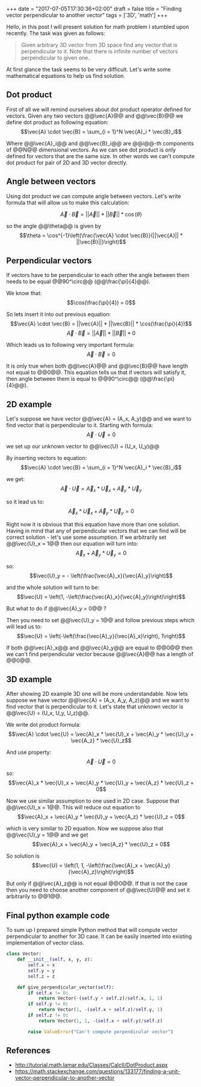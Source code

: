 +++
date = "2017-07-05T17:30:36+02:00"
draft = false
title = "Finding vector perpendicular to another vector"
tags = ['3D', 'math']
+++

Hello, in this post I will present solution for math problem I stumbled upon
recently. The task was given as follows:

> Given arbitrary 3D vector from 3D space find any vector that is perpendicular to
> it. Note that there is infinite number of vectors perpendicular to given one.

At first glance the task seems to be very difficult. Let's write some
mathematical equations to help us find solution.

## Dot product
First of all we will remind ourselves about dot product operator defined for
vectors. Given any two vectors @@\vec{A}@@ and @@\vec{B}@@ we define dot product
as following equation:
$$\vec{A} \cdot \vec{B} = \sum_{i = 1}^N \vec{A}_i * \vec{B}_i$$

Where @@\vec{A}_i@@ and @@\vec{B}_i@@ are @@i@@-th components of @@N@@ dimensional
vectors. As we can see dot product is only defined for vectors that are the same
size. In other words we can't compute dot product for pair of 2D and 3D vector directly.

## Angle between vectors
Using dot product we can compute angle between vectors. Let's write formula
that will allow us to make this calculation:

$$\vec{A} \cdot \vec{B} = ||\vec{A}|| * ||\vec{B}|| * \cos(\theta)$$

so the angle @@\theta@@ is given by
$$\theta = \cos^{-1}\left(\frac{\vec{A} \cdot \vec{B}}{||\vec{A}|| * ||\vec{B}||}\right)$$

## Perpendicular vectors
If vectors have to be perpendicular to each other the angle between them needs to be equal
@@90^\circ@@ (@@\frac{\pi}{4}@@).

We know that:
$$\cos(\frac{\pi}{4}) = 0$$

So lets insert it into out previous equation:
$$\vec{A} \cdot \vec{B} = ||\vec{A}|| * ||\vec{B}|| * \cos(\frac{\pi}{4})$$
$$\vec{A} \cdot \vec{B} = ||\vec{A}|| * ||\vec{B}|| * 0$$

Which leads us to following very important formula:
$$\vec{A} \cdot \vec{B} = 0$$

It is only true when both @@\vec{A}@@ and @@\vec{B}@@ have length not equal
to @@0@@. This equation tells us that if vectors will satisfy it,
then angle between them is equal to @@90^\circ@@ (@@\frac{\pi}{4}@@).

## 2D example
Let's suppose we have vector @@\vec{A} = (A_x, A_y)@@ and we want to find vector that is
perpendicular to it. Starting with formula:
$$\vec{A} \cdot \vec{U} = 0$$

we set up our unknown vector to @@\vec{U} = (U_x, U_y)@@

By inserting vectors to equation:
$$\vec{A} \cdot \vec{B} = \sum_{i = 1}^N \vec{A}_i * \vec{B}_i$$

we get:
$$\vec{A} \cdot \vec{U} = \vec{A}_x * \vec{U}_x + \vec{A}_y * \vec{U}_y$$

so it lead us to:
$$\vec{A}_x * \vec{U}_x + \vec{A}_y * \vec{U}_y = 0$$

Right now it is obvious that this equation have more than one solution. Having in mind that any
of perpendicular vectors that we can find will be correct solution - let's use some assumption. If we
arbitrarily set @@\vec{U}_x = 1@@ then our equation will turn into:
$$\vec{A}_x + \vec{A}_y * \vec{U}_y = 0$$

so:
$$\vec{U}_y = - \left(\frac{\vec{A}_x}{\vec{A}_y}\right)$$

and the whole solution will turn to be:
$$\vec{U} = \left(1, -\left(\frac{\vec{A}_x}{\vec{A}_y}\right)\right)$$

But what to do if @@\vec{A}_y = 0@@ ?

Then you need to set @@\vec{U}_y = 1@@ and follow previous steps which will lead us to:
$$\vec{U} = \left(-\left(\frac{\vec{A}_y}{\vec{A}_x}\right), 1\right)$$

If both @@\vec{A}_x@@ and @@\vec{A}_y@@ are equal to @@0@@ then we can't find perpendicular vector
because @@\vec{A}@@ has a length of @@0@@.

## 3D example
After showing 2D example 3D one will be more understandable. Now lets suppose we have vector
@@\vec{A} = (A_x, A_y, A_z)@@ and we want to find vector that is perpendicular to it.
Let's state that unknown vector is @@\vec{U} = (U_x, U_y, U_z)@@.

We write dot product formula:
$$\vec{A} \cdot \vec{U} = \vec{A}_x * \vec{U}_x + \vec{A}_y * \vec{U}_y + \vec{A_z} * \vec{U}_z$$

And use property:
$$\vec{A} \cdot \vec{U} = 0$$

so:
$$\vec{A}_x * \vec{U}_x + \vec{A}_y * \vec{U}_y + \vec{A_z} * \vec{U}_z = 0$$

Now we use similar assumption to one used in 2D case. Suppose that @@\vec{U}_x = 1@@. This will
reduce out equation to
$$\vec{A}_x + \vec{A}_y * \vec{U}_y + \vec{A_z} * \vec{U}_z = 0$$

which is very similar to 2D equation. Now we suppose also that @@\vec{U}_y = 1@@ and we get
$$\vec{A}_x + \vec{A}_y + \vec{A_z} * \vec{U}_z = 0$$

So solution is
$$\vec{U} = \left(1, 1, -\left(\frac{\vec{A}_x +
            \vec{A}_y}{\vec{A}_z}\right)\right)$$

But only if @@\vec{A}_z@@ is not equal @@0@@. If that is not the case then you need to choose
another component of @@\vec{U}@@ and set it arbitrarily to @@1@@.

## Final python example code
To sum up I prepared simple Python method that will compute vector perpendicular to another for 3D
case. It can be easily inserted into existing implementation of vector class.

~~~python
class Vector:
    def __init__(self, x, y, z):
        self.x = x
        self.y = y
        self.z = z

    def give_perpendicular_vector(self):
        if self.x != 0:
            return Vector(-(self.y + self.z)/self.x, 1, 1)
        if self.y != 0:
            return Vector(1, -(self.x + self.z)/self.y, 1)
        if self.z != 0:
            return Vector(1, 1, -(self.x + self.y)/self.z)

        raise ValueError("Can't compute perpendicular vector")
~~~


## References
- http://tutorial.math.lamar.edu/Classes/CalcII/DotProduct.aspx
- https://math.stackexchange.com/questions/133177/finding-a-unit-vector-perpendicular-to-another-vector
